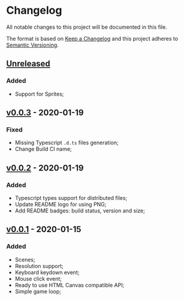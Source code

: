 # Changelog

All notable changes to this project will be documented in this file.

The format is based on [Keep a Changelog](http://keepachangelog.com/en/1.0.0/)
and this project adheres to [Semantic Versioning](http://semver.org/spec/v2.0.0.html).

## [Unreleased]

### Added

- Support for Sprites;

## [v0.0.3] - 2020-01-19

### Fixed

- Missing Typescript `.d.ts` files generation;
- Change Build CI name;

## [v0.0.2] - 2020-01-19

### Added

- Typescript types support for distributed files;
- Update README logo for using PNG;
- Add README badges: build status, version and size;

## [v0.0.1] - 2020-01-15

### Added

- Scenes;
- Resolution support;
- Keyboard keydown event;
- Mouse click event;
- Ready to use HTML Canvas compatible API;
- Simple game loop;

[unreleased]: https://github.com/imbrn/ace/compare/v0.0.3...HEAD
[v0.0.3]: https://github.com/imbrn/ace/compare/v0.0.2...v0.0.3
[v0.0.2]: https://github.com/imbrn/ace/compare/v0.0.1...v0.0.2
[v0.0.1]: https://github.com/imbrn/v8n/compare/v0.0.0...v0.0.1
